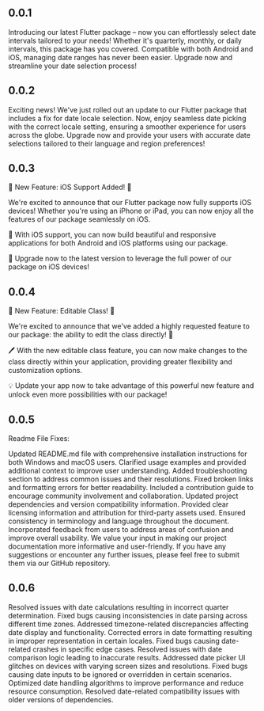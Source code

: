 ## 0.0.1

Introducing our latest Flutter package – now you can effortlessly select date intervals tailored to your needs! Whether it's quarterly, monthly, or daily intervals, this package has you covered. Compatible with both Android and iOS, managing date ranges has never been easier. Upgrade now and streamline your date selection process!

## 0.0.2

Exciting news! We've just rolled out an update to our Flutter package that includes a fix for date locale selection. Now, enjoy seamless date picking with the correct locale setting, ensuring a smoother experience for users across the globe. Upgrade now and provide your users with accurate date selections tailored to their language and region preferences!

## 0.0.3
🎉 New Feature: iOS Support Added! 🎉

We're excited to announce that our Flutter package now fully supports iOS devices! Whether you're using an iPhone or iPad, you can now enjoy all the features of our package seamlessly on iOS.

📱 With iOS support, you can now build beautiful and responsive applications for both Android and iOS platforms using our package.

🚀 Upgrade now to the latest version to leverage the full power of our package on iOS devices!

## 0.0.4
🚀 New Feature: Editable Class! 🚀

We're excited to announce that we've added a highly requested feature to our package: the ability to edit the class directly! 🎉

🖊️ With the new editable class feature, you can now make changes to the class directly within your application, providing greater flexibility and customization options.

💡 Update your app now to take advantage of this powerful new feature and unlock even more possibilities with our package!

## 0.0.5
Readme File Fixes:

Updated README.md file with comprehensive installation instructions for both Windows and macOS users.
Clarified usage examples and provided additional context to improve user understanding.
Added troubleshooting section to address common issues and their resolutions.
Fixed broken links and formatting errors for better readability.
Included a contribution guide to encourage community involvement and collaboration.
Updated project dependencies and version compatibility information.
Provided clear licensing information and attribution for third-party assets used.
Ensured consistency in terminology and language throughout the document.
Incorporated feedback from users to address areas of confusion and improve overall usability.
We value your input in making our project documentation more informative and user-friendly. If you have any suggestions or encounter any further issues, please feel free to submit them via our GitHub repository.

## 0.0.6
Resolved issues with date calculations resulting in incorrect quarter determination.
Fixed bugs causing inconsistencies in date parsing across different time zones.
Addressed timezone-related discrepancies affecting date display and functionality.
Corrected errors in date formatting resulting in improper representation in certain locales.
Fixed bugs causing date-related crashes in specific edge cases.
Resolved issues with date comparison logic leading to inaccurate results.
Addressed date picker UI glitches on devices with varying screen sizes and resolutions.
Fixed bugs causing date inputs to be ignored or overridden in certain scenarios.
Optimized date handling algorithms to improve performance and reduce resource consumption.
Resolved date-related compatibility issues with older versions of dependencies.